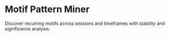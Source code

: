 # Motif Pattern Miner

Discover recurring motifs across sessions and timeframes with stability and significance analysis.
